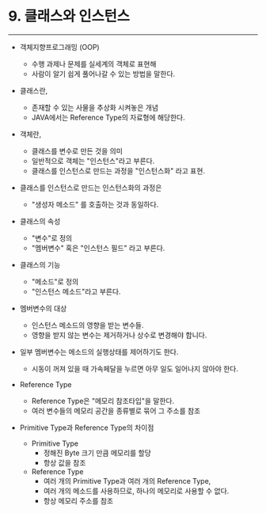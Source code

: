 # 9. 클래스와 인스턴스
---
* 객체지향프로그래밍 (OOP)
  *  수행 과제나 문제를 실세계의 객체로 표현해
  *  사람이 알기 쉽게 풀어나갈 수 있는 방법을 말한다.

* 클래스란,
  *  존재할 수 있는 사물을 추상화 시켜놓은 개념
  *  JAVA에서는 Reference Type의 자료형에 해당한다.

* 객체란,
  * 클래스를 변수로 만든 것을 의미
  * 일반적으로 객체는 "인스턴스"라고 부른다.
  * 클래스를 인스턴스로 만드는 과정을 "인스턴스화" 라고 표현.

* 클래스를 인스턴스로 만드는 인스턴스화의 과정은
  * "생성자 메소드"  를 호출하는 것과 동일하다.

* 클래스의 속성
  * "변수"로 정의
  * "멤버변수" 혹은 "인스턴스 필드" 라고 부른다.
    
* 클래스의 기능
  * "메소드"로 정의
  * "인스턴스 메소드"라고 부른다.
    
* 멤버변수의 대상
  * 인스턴스 메소드의 영향을 받는 변수들.
  * 영향을 받지 않는 변수는 제거하거나 상수로 변경해야 합니다.

* 일부 멤버변수는 메소드의 실행상태를 제어하기도 한다.
  * 시동이 꺼져 있을 때 가속페달을 누르면 아무 일도 일어나지 않아야 한다.

* Reference Type
  * Reference Type은 "메모리 참조타입"을 말한다.
  * 여러 변수들의 메모리 공간을 종류별로 묶어 그 주소를 참조

* Primitive Type과 Reference Type의 차이점
  * Primitive Type
    * 정해진 Byte 크기 만큼 메모리를 할당
    * 항상 값을 참조
  * Reference Type
    * 여러 개의 Primitive Type과 여러 개의 Reference Type,
    * 여러 개의 메소드를 사용하므로, 하나의 메모리로 사용할 수 없다.
    * 항상 메모리 주소를 참조





  
